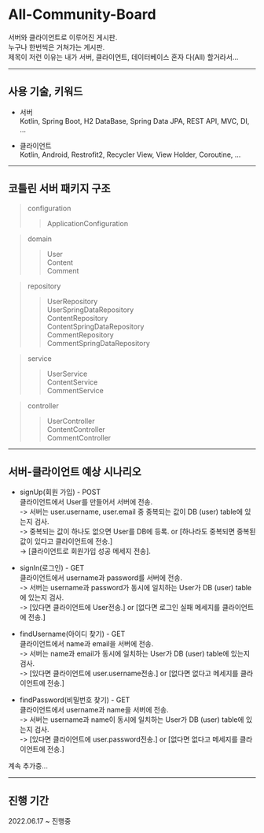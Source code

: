 # All-Community-Board
서버와 클라이언트로 이루어진 게시판.  
누구나 한번씩은 거쳐가는 게시판.  
제목이 저런 이유는 내가 서버, 클라이언트, 데이터베이스 혼자 다(All) 할거라서...

---

## 사용 기술, 키워드
+ 서버  
Kotlin, Spring Boot, H2 DataBase, Spring Data JPA, REST API, MVC, DI, ...

+ 클라이언트  
Kotlin, Android, Restrofit2, Recycler View, View Holder, Coroutine, ...

---

## 코틀린 서버 패키지 구조
> configuration
>> ApplicationConfiguration

> domain
>> User  
>> Content  
>> Comment  

> repository
>> UserRepository  
>> UserSpringDataRepository  
>> ContentRepository  
>> ContentSpringDataRepository  
>> CommentRepository  
>> CommentSpringDataRepository  

> service
>> UserService  
>> ContentService  
>> CommentService  

> controller
>> UserController  
>> ContentController  
>> CommentController  

---

## 서버-클라이언트 예상 시나리오
+ signUp(회원 가입) - POST  
클라이언트에서 User를 만들어서 서버에 전송.  
-> 서버는 user.username, user.email 중 중복되는 값이 DB (user) table에 있는지 검사.  
-> 중복되는 값이 하나도 없으면 User를 DB에 등록. or [하나라도 중복되면 중복된 값이 있다고 클라이언트에 전송.]  
-> [클라이언트로 회원가입 성공 메세지 전송].  

+ signIn(로그인) - GET  
클라이언트에서 username과 password를 서버에 전송.  
-> 서버는 username과 password가 동시에 일치하는 User가 DB (user) table에 있는지 검사.  
-> [있다면 클라이언트에 User전송.] or [없다면 로그인 실패 메세지를 클라이언트에 전송.]  

+ findUsername(아이디 찾기) - GET  
클라이언트에서 name과 email을 서버에 전송.  
-> 서버는 name과 email가 동시에 일치하는 User가 DB (user) table에 있는지 검사.  
-> [있다면 클라이언트에 user.username전송.] or [없다면 없다고 메세지를 클라이언트에 전송.]

+ findPassword(비밀번호 찾기) - GET  
클라이언트에서 username과 name을 서버에 전송.  
-> 서버는 username과 name이 동시에 일치하는 User가 DB (user) table에 있는지 검사.  
-> [있다면 클라이언트에 user.password전송.] or [없다면 없다고 메세지를 클라이언트에 전송.]  

계속 추가중...

---

## 진행 기간
2022.06.17 ~ 진행중
